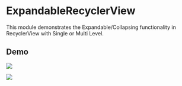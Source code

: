 # ExpandableRecyclerView

This module demonstrates the Expandable/Collapsing functionality in RecyclerView with Single or Multi Level.

## Demo

<a href="https://gifs.com/gif/expandablerecyclerview-86WWEL"><img src="https://j.gifs.com/86WWEL.gif"/></a>


<a href="https://gifs.com/gif/expandablerecyclerview-1rEEBj"><img src="https://j.gifs.com/1rEEBj.gif"/></a>




